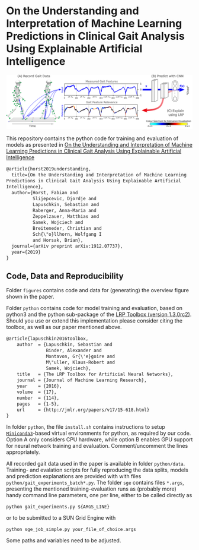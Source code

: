 # On the Understanding and Interpretation of Machine Learning Predictions in Clinical Gait Analysis Using Explainable Artificial Intelligence

![overview figure](./figures/overview/overview_46.png)

This repository contains the python code for training and evaluation of models as presented in
[On the Understanding and Interpretation of Machine Learning Predictions in Clinical Gait Analysis Using Explainable Artificial Intelligence](https://arxiv.org/abs/1912.07737)
```
@article{horst2019understanding,
  title={On the Understanding and Interpretation of Machine Learning Predictions in Clinical Gait Analysis Using Explainable Artificial Intelligence},
  author={Horst, Fabian and
          Slijepcevic, Djordje and
          Lapuschkin, Sebastian and
          Raberger, Anna-Maria and
          Zeppelzauer, Matthias and
          Samek, Wojciech and
          Breiteneder, Christian and
          Sch{\"o}llhorn, Wolfgang I
          and Horsak, Brian},
  journal={arXiv preprint arXiv:1912.07737},
  year={2019}
}
```

## Code, Data and Reproducibility

Folder `figures` contains code and data for (generating) the overview figure shown in the paper.

Folder `python` contains code for model training and evaluation, based on python3 and the python sub-package of the [LRP Toolbox (version 1.3.0rc2)](https://github.com/sebastian-lapuschkin). Should you use or extend this implementation please consider citing the toolbox, as well as our paper mentioned above.
```
@article{lapuschkin2016toolbox,
    author  = {Lapuschkin, Sebastian and
               Binder, Alexander and
               Montavon, Gr{\'e}goire and
               M\"uller, Klaus-Robert and
               Samek, Wojciech},
    title   = {The LRP Toolbox for Artificial Neural Networks},
    journal = {Journal of Machine Learning Research},
    year    = {2016},
    volume  = {17},
    number  = {114},
    pages   = {1-5},
    url     = {http://jmlr.org/papers/v17/15-618.html}
}
```

In folder `python`, the file `install.sh` contains instructions to setup [`Miniconda3`](https://docs.conda.io/en/latest/miniconda.html)-based virtual environments for python, as required by our code.
Option A only considers CPU hardware, while option B enables GPU support
for neural network training and evaluation. Comment/uncomment the lines appropriately.

All recorded gait data used in the paper is available in folder `python/data`.
Training- and evalation scripts for fully reproducing the data splits, models and prediction explanations are
provided with with files `python/gait_experiments_batch*.py`.
The folder `sge` contains files `*.args`, presenting the mentioned training-evaluation runs as (probably more) handy command line parameters, one per line, either to be called directly as
```
python gait_experiments.py ${ARGS_LINE}
```
or to be submitted to a SUN Grid Engine with
```
python sge_job_simple.py your_file_of_choice.args
```
Some paths and variables need to be adjusted.


